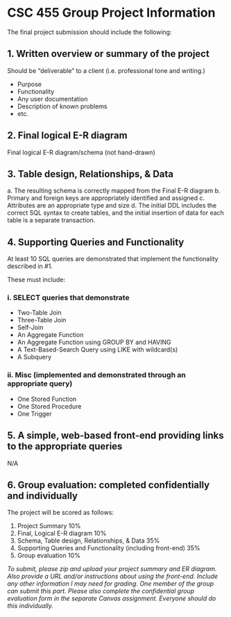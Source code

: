 # CSC 455 Group Project Information

The final project submission should include the following:

## 1. Written overview or summary of the project

Should be “deliverable” to a client (i.e. professional tone and writing.)

* Purpose
* Functionality
* Any user documentation
* Description of known problems
* etc.
  
## 2. Final logical E-R diagram

Final logical E-R diagram/schema (not hand-drawn)

## 3. Table design, Relationships, & Data

a. The resulting schema is correctly mapped from the Final E-R diagram
b. Primary and foreign keys are appropriately identified and assigned
c. Attributes are an appropriate type and size
d. The initial DDL includes the correct SQL syntax to create tables,
    and the initial insertion of data for each table is a separate transaction.

## 4. Supporting Queries and Functionality

At least 10 SQL queries are demonstrated that implement the functionality described in #1.

These must include:

### i. SELECT queries that demonstrate

* Two-Table Join
* Three-Table Join
* Self-Join
* An Aggregate Function
* An Aggregate Function using GROUP BY and HAVING
* A Text-Based-Search Query using LIKE with wildcard(s)
* A Subquery

### ii. Misc (implemented and demonstrated through an appropriate query)

* One Stored Function
* One Stored Procedure
* One Trigger

## 5. A simple, web-based front-end providing links to the appropriate queries

N/A

## 6. Group evaluation: completed confidentially and individually

The project will be scored as follows:

1. Project Summary 10%
2. Final, Logical E-R diagram 10%
3. Schema, Table design, Relationships, & Data 35%
4. Supporting Queries and Functionality (including front-end) 35%
5. Group evaluation 10%

_To submit, please zip and upload your project summary and ER diagram. Also provide a URL and/or instructions about using the front-end. Include any other information I may need for grading. One member of the group can submit this part. Please also complete the confidential group evaluation form in the separate Canvas assignment. Everyone should do this individually._
